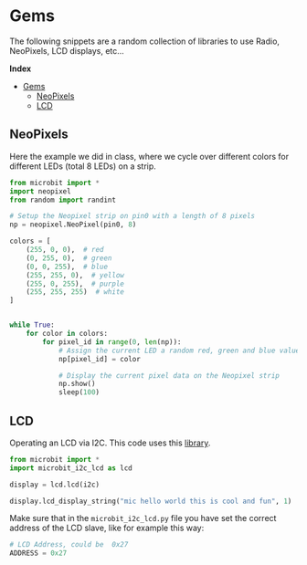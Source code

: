 # Gems

The following snippets are a random collection of libraries to use Radio, NeoPixels, LCD displays, etc...

**Index**
- [Gems](#gems)
  - [NeoPixels](#neopixels)
  - [LCD](#lcd)
## NeoPixels

Here the example we did in class, where we cycle over different colors for different LEDs (total 8 LEDs) on a strip.

```python
from microbit import *
import neopixel
from random import randint

# Setup the Neopixel strip on pin0 with a length of 8 pixels
np = neopixel.NeoPixel(pin0, 8)

colors = [
    (255, 0, 0),  # red
    (0, 255, 0),  # green
    (0, 0, 255),  # blue
    (255, 255, 0),  # yellow
    (255, 0, 255),  # purple
    (255, 255, 255)  # white
]


while True:
    for color in colors:
        for pixel_id in range(0, len(np)):
            # Assign the current LED a random red, green and blue value between 0 and 60
            np[pixel_id] = color

            # Display the current pixel data on the Neopixel strip
            np.show()
            sleep(100)
```

## LCD

Operating an LCD via I2C. This code uses this [library](https://github.com/rhubarbdog/microbit-LCD-driver).

```python
from microbit import *
import microbit_i2c_lcd as lcd

display = lcd.lcd(i2c)

display.lcd_display_string("mic hello world this is cool and fun", 1)
```

Make sure that in the `microbit_i2c_lcd.py` file you have set the correct address of the LCD slave, like for example this way:

```python
# LCD Address, could be  0x27
ADDRESS = 0x27
```